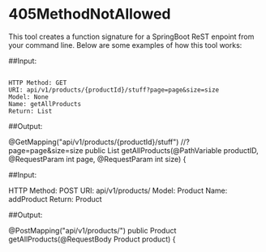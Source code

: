 ﻿# 405MethodNotAllowed

This tool creates a function signature for a SpringBoot ReST enpoint from your command line. Below are some examples of how this tool works:

##Input:

<code>
HTTP Method: GET
URI: api/v1/products/{productId}/stuff?page=page&size=size
Model: None
Name: getAllProducts
Return: List<Product>
</code>  
  
##Output:

@GetMapping("api/v1/products/{productId}/stuff")  //?page=page&size=size
public List<Product> getAllProducts(@PathVariable productID, @RequestParam int page, @RequestParam int size) {

  
##Input:

HTTP Method: POST
URI: api/v1/products/
Model: Product
Name: addProduct
Return: Product

##Output:

@PostMapping("api/v1/products/")
public Product getAllProducts(@RequestBody Product product) {
